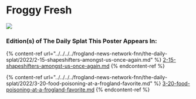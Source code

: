 # Froggy Fresh

![](https://imgur.com/Bi5WKpN.jpg)

### Edition(s) of The Daily Splat This Poster Appears In:

{% content-ref url="../../../../frogland-news-network-fnn/the-daily-splat/2022/2-15-shapeshifters-amongst-us-once-again.md" %}
[2-15-shapeshifters-amongst-us-once-again.md](../../../../frogland-news-network-fnn/the-daily-splat/2022/2-15-shapeshifters-amongst-us-once-again.md)
{% endcontent-ref %}

{% content-ref url="../../../../frogland-news-network-fnn/the-daily-splat/2022/3-20-food-poisoning-at-a-frogland-favorite.md" %}
[3-20-food-poisoning-at-a-frogland-favorite.md](../../../../frogland-news-network-fnn/the-daily-splat/2022/3-20-food-poisoning-at-a-frogland-favorite.md)
{% endcontent-ref %}
